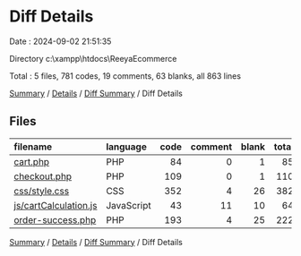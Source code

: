 # Diff Details

Date : 2024-09-02 21:51:35

Directory c:\\xampp\\htdocs\\ReeyaEcommerce

Total : 5 files,  781 codes, 19 comments, 63 blanks, all 863 lines

[Summary](results.md) / [Details](details.md) / [Diff Summary](diff.md) / Diff Details

## Files
| filename | language | code | comment | blank | total |
| :--- | :--- | ---: | ---: | ---: | ---: |
| [cart.php](/cart.php) | PHP | 84 | 0 | 1 | 85 |
| [checkout.php](/checkout.php) | PHP | 109 | 0 | 1 | 110 |
| [css/style.css](/css/style.css) | CSS | 352 | 4 | 26 | 382 |
| [js/cartCalculation.js](/js/cartCalculation.js) | JavaScript | 43 | 11 | 10 | 64 |
| [order-success.php](/order-success.php) | PHP | 193 | 4 | 25 | 222 |

[Summary](results.md) / [Details](details.md) / [Diff Summary](diff.md) / Diff Details